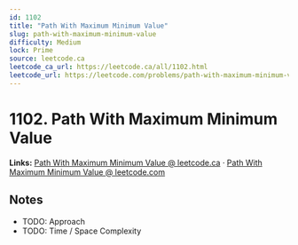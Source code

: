 ```yaml
--- 
id: 1102
title: "Path With Maximum Minimum Value"
slug: path-with-maximum-minimum-value
difficulty: Medium
lock: Prime
source: leetcode.ca
leetcode_ca_url: https://leetcode.ca/all/1102.html
leetcode_url: https://leetcode.com/problems/path-with-maximum-minimum-value/
---
```


# 1102. Path With Maximum Minimum Value

**Links:** [Path With Maximum Minimum Value @ leetcode.ca](https://leetcode.ca/all/1102.html) · [Path With Maximum Minimum Value @ leetcode.com](https://leetcode.com/problems/path-with-maximum-minimum-value/)

## Notes
- TODO: Approach
- TODO: Time / Space Complexity
